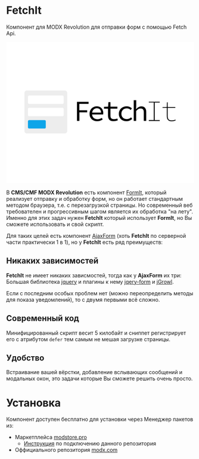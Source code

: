 # FetchIt

Компонент для MODX Revolution для отправки форм с помощью Fetch Api.

![Логотип FetchIt](https://github.com/GulomovCreative/FetchIt/blob/master/docs/public/fetchit-logo.svg?raw=true)

В **CMS/CMF MODX Revolution** есть компонент [FormIt](https://github.com/Sterc/FormIt), который реализует отправку и обработку форм, но он работает стандартным методом браузера, т.е. с перезагрузкой страницы. Но современный веб требователен и прогрессивным шагом является их обработка "на лету". Именно для этих задач нужен **FetchIt** который использует **FormIt**, но Вы сможете использовать и свой скрипт.

Для таких целей есть компонент [AjaxForm](https://github.com/modx-pro/AjaxForm) (хоть **FetchIt** по серверной части практически 1 в 1), но у **FetchIt** есть ряд преимуществ:

## Никаких зависимостей

**FetchIt** не имеет никаких зависмостей, тогда как у **AjaxForm** их три: Большая библиотека [jquery](https://github.com/jquery/jquery) и плагины к нему [jqery-form](https://github.com/jquery-form/form/) и  [jGrowl](https://github.com/stanlemon/jGrowl).

Если с последним особых проблем нет (можно переопределить методы для показа уведомлений), то с двумя первыми всё сложно.

## Современный код

Минифицированный скрипт весит 5 килобайт и сниппет регистрирует его с атрибутом `defer` тем самым не мешая загрузке страницы.

## Удобство

Встраивание вашей вёрстки, добавление вслывающих сообщений и модальных окон, это задачи которые Вы сможете решить очень просто.

# Установка

Компонент доступен бесплатно для установки через Менеджер пакетов из:

- Маркетплейса [modstore.pro](https://modstore.pro/packages/)
  - [Инструкция](https://modstore.pro/faq) по подключению данного репозитория
- Оффициального репозитория [modx.com](https://modx.com/extras/)
